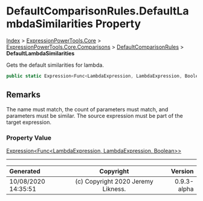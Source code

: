 ﻿# DefaultComparisonRules.DefaultLambdaSimilarities Property

[Index](../index.md) > [ExpressionPowerTools.Core](ExpressionPowerTools.Core.a.md) > [ExpressionPowerTools.Core.Comparisons](ExpressionPowerTools.Core.Comparisons.n.md) > [DefaultComparisonRules](ExpressionPowerTools.Core.Comparisons.DefaultComparisonRules.cs.md) > **DefaultLambdaSimilarities**

Gets the default similarities for lambda.

```csharp
public static Expression<Func<LambdaExpression, LambdaExpression, Boolean>> DefaultLambdaSimilarities { get; }
```

## Remarks

The name must match, the count of parameters must match, and parameters must be similar.
            The source expression must be part of the target expression.

### Property Value

 [Expression&lt;Func&lt;LambdaExpression, LambdaExpression, Boolean>>](https://docs.microsoft.com/dotnet/api/system.linq.expressions.expression-1) 


---

| Generated | Copyright | Version |
| :-- | :-: | --: |
| 10/08/2020 14:35:51 | (c) Copyright 2020 Jeremy Likness. | 0.9.3-alpha |
